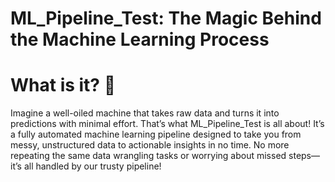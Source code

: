 # ML_Pipeline_Test: The Magic Behind the Machine Learning Process 

# What is it? 🤔

Imagine a well-oiled machine that takes raw data and turns it into predictions with minimal effort. That’s what ML_Pipeline_Test is all about! It’s a fully automated machine learning pipeline designed to take you from messy, unstructured data to actionable insights in no time. No more repeating the same data wrangling tasks or worrying about missed steps—it’s all handled by our trusty pipeline!
